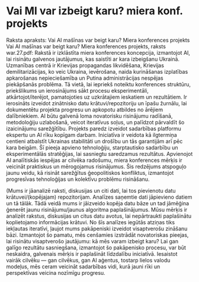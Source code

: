 # Vai MI var izbeigt karu? miera konf. projekts

Raksta apraksts: Vai AI mašīnas var beigt karu? Miera konferences projekts
Vai AI mašīnas var beigt karu? Miera konferences projekts, raksts war.27.pdf:
Rakstā ir izklāstīta miera konferences koncepcija, izmantojot AI, lai risinātu galvenos jautājumus, kas saistīti ar kara izbeigšanu Ukrainā. Uzmanības centrā ir Krievijas propagandas likvidēšana, Krievijas demilitarizācijas, ko veic Ukraina, ievērošana, naida kurināšanas izplatības apkarošanas nepieciešamība un Putina administrācijas nespējas piekāpšanās problēma. Tā vietā, lai iepriekš noteiktu konferences struktūru, priekšlikums un ierosinājums sākt procesu eksperimentāli, atkārtojot/iterējot, pamatojoties uz uzkrātajiem ieskatiem un rezultātiem. Ir ierosināts izveidot zinātnisko datu krātuvi/repozitoriju un īpašu žurnālu, lai dokumentētu projekta progresu un apkopotu atbildes no ārējiem dalībniekiem. AI būtu galvenā loma novatorisku risinājumu radīšanā, metodoloģiju uzlabošanā, veicot iteratīvus soļus, un palīdzot pārvaldīt šo izaicinājumu sarežģītību. Projekts paredz izveidot sadarbības platformu ekspertu un AI rīku kopīgam darbam. Iniciatīva ir veidota kā ilgtermiņa centieni atbalstīt Ukrainas stabilitāti un drošību un tās garantijām arī pēc kara beigām. Šī pieeja apvieno tehnoloģiju, starptautisko sadarbību un eksperimentālās stratēģijas, lai sasniegtu saredzamus rezultātus. Apvienojot AI analītiskās iespējas ar cilvēka radošumu, miera konferences mērķis ir veicināt praktiskus un mērogojamus risinājumus. Šis redzējums atspoguļo jaunu veidu, kā risināt sarežģītus ģeopolitiskos konfliktus, izmantojot progresīvas tehnoloģijas un kolektīvu problēmu risināšanu.

(Mums ir jāanalizē raksti, diskusijas un citi dati, lai tos pievienotu datu krātuvei/(kopējajam) repozitorijam. Analīzes saņemtie dati jāpievieno datiem un tā tālāk. Tādā veidā mums ir jāizveido kopēja datu bāze un tad jāmēģina ģenerēt jaunu risinājumu/jaunus algoritma paplašinājumus.
Mūsu mērķis ir analizēt rakstus, diskusijas un citus datu avotus, lai nepārtraukti paplašinātu koplietojamo informācijas krātuvi. No šīs analīzes iegūtās atziņas tiks iekļautas iteratīvi, ļaujot mums pakāpeniski izveidot visaptverošu zināšanu bāzi. Izmantojot šo pamatu, mēs cenšamies izstrādāt novatoriskas pieejas, lai risinātu visaptverošo jautājumu: kā mēs varam izbeigt karu?
Lai gan galīgo rezultātu sasniegšana, izmantojot šo pakāpenisko procesu, var būt neskaidra, galvenais mērķis ir paplašināt līdzdalību iniciatīvā. Iesaistot vairāk cilvēku — gan cilvēkus, gan AI aģentus, tostarp lielos valodu modeļus, mēs ceram veicināt sadarbības vidi, kurā jauni rīki un perspektīvas veicina nozīmīgu progresu.
